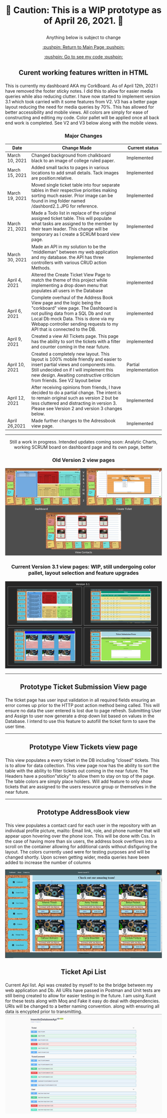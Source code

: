 #   <p align="center" > :stop_sign: Caution: This is a WIP prototype as of April 26, 2021. :stop_sign: </p>
  <p align="center" > Anything below is subject to change</p>
  <p align="center" ><a href=https://github.com/Darius-D/Insectic/blob/main/README.md> :pushpin: Return to Main Page :pushpin: </a></p>
  <p align="center" ><a href=https://github.com/Darius-D/Insectic/tree/master> :pushpin: Go to see my code :pushpin: </a></p>
  
  
  ##    <p align="center" > Curent working features written in HTML </p>

<p> This is currently my dashboard AKA my CorkBoard. As of April 12th, 2021 I have removed the footer sticky notes. I did this to allow for easier media queries while also reducing clutter. I have now started to implement version 3.1 which took carried with it some features from V2. V3 has a better page layout reducing the need for media queries by 70%. This has allowed for better accessibility and mobile views. All colors are simply for ease of constructing and editing my code. Color pallet will be applied once all back end work is completed. See V2 and V3 below along with the mobile views. </p>
  
 ###  <p align="center"> Major Changes </p> 
 |Date|Change Made|Current status|
 |----|-----------|--------------|
  |March 10, 2021| Changed background from chalkboard black to an image of college ruled paper. | Implemented|
  |March 15, 2021|Added small tacks to pages in various locations to add small details. Tack images are position:relative. | Implemented|
 |March 19, 2021| Moved single ticket table into four separate  tables in their respective priorities making sorting much easier. Prior image can be found in img folder named /dashbord2.1.JPG for reference.| Implemented|
 |March 21, 2021|Made a Todo list in replace of the original assigned ticket table. This will populate what tasks are assigned to the member by their team leader. This change will be temporary as I create a SCRUM board view page. | Implemented|
 |March 30, 2021|Made an API in my solution to be the "middleman" between my web application and my database. the API has three controllers  with various CRUD action Methods.| Implemented|
 |April 4, 2021| Altered the Create Ticket View Page to match the theme of this project while implementing a drop down menu that populates all users in the Database|implemented|
 |April 6, 2021| Complete overhaul of the Address Book View page and the logic being the "corkboard" view page. The Dashboard is not pulling data from a SQL Db and not Local Db mock Data. This is done via my Webapp controller sending requests to my API that is connected to the DB.|implemented|
 |April 9, 2021| Created a view All Tickets page. This page has the ability to sort  the tickets with a filter and counter coming in the near future. |implemented|
 |April 10, 2021| Created a completely new layout. This layout is 100% mobile friendly and easier to insert partial views and components into. Still undecided on if I will implement this new design. Awaiting constructive criticism  from friends. See V2 layout below| Partial implementation|
 |April 12, 2021| After receiving opinions from friends, I have decided to do a partial change. The intent is to remain original such as version 2 but be less cluttered and distracting in version 3. Please see Version 2 and version 3 changes below.| Implemented|
 |April 26,2021| Made further changes to the Adressbook view page.| Implemented|
 
  
***

  <p align="center">Still a work in progress. Intended updates coming soon: Analytic Charts, working SCRUM board on dashboard page and its own page, better</p>
  
  
###  <p align="center"> Old Version 2 view pages </p>
![](/prototype/img/Version%202.JPG)

###  <p align="center"> Current Version 3.1 view pages: WIP, still undergoing color pallet, layout selection and feature upgrades</p>

![](/prototype/img/version3-1.JPG)


***

 ##  <p align="center"> Prototype Ticket Submission View  page
  <p>  The ticket page has user input validation in all required fields ensuring  an error comes up prior to the HTTP post action method being called. This will ensure no data the user entered is lost due to page refresh. Submitting User and Assign to user now generate a drop down list based on values in the Database. I intend to use this feature to autofill the ticket form to save the user time.   </p>

  
***
##  <p align="center"> Prototype View Tickets view page
  <p> This view  populates a every ticket in the DB including "closed" tickets. This is to allow for data collection. This view page now has the ability to sort the table with the ability to filter tickets out coming in the near future. The Headers have a position"sticky" to allow them to stay on top of the page. The table colors are simply place holders. Will add feature to only show tickets that are assigned to the users resource group or themselves in the near future. </p>

***
##  <p align="center"> Prototype AddressBook view
  <p> This view  populates a contact card for each user in the repository with an individual profile picture, mailto: Email link, role, and phone number that will appear upon hovering over the phone icon. This will be done with Css. In the case of having more than six users, the address book overflows into a scroll on the container allowing for additional cards without disfiguring the layout. The colors currently used were for testing purposes and will be changed shortly. Upon screen getting wider, media queries have been added to increase the number of columns </p>

![](/prototype/img/newAddressBook.png)



##   <p align="center"> Ticket Api List 
  Current Api list. Api was created by myself to be the bridge between my web application and Db. All URIs have passed in Postman and Unit tests are still being created to allow for easier testing in the future. I am using Xunit for these tests along with Moq and Fake it easy do deal with dependencies. URIs will be changed to a better naming convention. along with ensuring all data is encypted prior to transmitting.  
<img src="/img/APIDiagram.JPG"/> </p>
